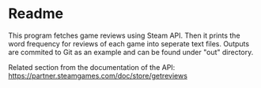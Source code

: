# Readme

This program fetches game reviews using Steam API. Then it prints the word frequency for reviews of each game into seperate text files. Outputs are commited to Git as an example and can be found under "out" directory.

Related section from the documentation of the API: https://partner.steamgames.com/doc/store/getreviews
